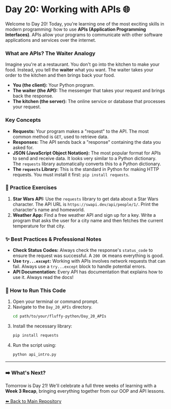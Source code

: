 # Day 20: Working with APIs 🌐

Welcome to Day 20! Today, you're learning one of the most exciting skills in modern programming: how to use **APIs (Application Programming Interfaces)**. APIs allow your programs to communicate with other software applications and services over the internet.

### What are APIs? The Waiter Analogy

Imagine you're at a restaurant. You don't go into the kitchen to make your food. Instead, you tell the **waiter** what you want. The waiter takes your order to the kitchen and then brings back your food.

* **You (the client):** Your Python program.
* **The waiter (the API):** The messenger that takes your request and brings back the response.
* **The kitchen (the server):** The online service or database that processes your request.

### Key Concepts

* **Requests:** Your program makes a "request" to the API. The most common method is `GET`, used to retrieve data.
* **Responses:** The API sends back a "response" containing the data you asked for.
* **JSON (JavaScript Object Notation):** The most popular format for APIs to send and receive data. It looks very similar to a Python dictionary. The `requests` library automatically converts this to a Python dictionary.
* **The `requests` Library:** This is the standard in Python for making HTTP requests. You must install it first: `pip install requests`.

### 📝 Practice Exercises

1.  **Star Wars API:** Use the `requests` library to get data about a Star Wars character. The API URL is `https://swapi.dev/api/people/1/`. Print the character's name and homeworld.
2.  **Weather App:** Find a free weather API and sign up for a key. Write a program that asks the user for a city name and then fetches the current temperature for that city.

### ✨ Best Practices & Professional Notes

* **Check Status Codes:** Always check the response's `status_code` to ensure the request was successful. A `200 OK` means everything is good.
* **Use `try...except`:** Working with APIs involves network requests that can fail. Always use a `try...except` block to handle potential errors.
* **API Documentation:** Every API has documentation that explains how to use it. Always read the docs!

### 🏃 How to Run This Code

1.  Open your terminal or command prompt.
2.  Navigate to the `Day_20_APIs` directory.
    ```bash
    cd path/to/your/fluffy-python/Day_20_APIs
    ```
3.  Install the necessary library:
    ```bash
    pip install requests
    ```
4.  Run the script using:
    ```bash
    python api_intro.py
    ```

---

### ➡️ What's Next?

Tomorrow is Day 21! We'll celebrate a full three weeks of learning with a **Week 3 Recap**, bringing everything together from our OOP and API lessons.

[⬅️ Back to Main Repository](../README.md)
